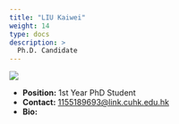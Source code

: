 ```yaml
---
title: "LIU Kaiwei"
weight: 14
type: docs
description: >
  Ph.D. Candidate
---
```


<div class="member-photo-frame wk-desk-4 wk-ipadp-4 wk-mobile-12 wk-tab-12">
    <div class=".member-photo-image">
     <img src="/images/members/LIU-Kaiwei.jpg">
    </div>
</div>

 - **Position:** 1st Year PhD Student
 - **Contact:** [1155189693@link.cuhk.edu.hk](1155189693@link.cuhk.edu.hk)
 - **Bio:** 